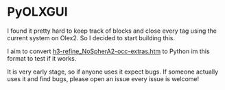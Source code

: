 # PyOLXGUI
I found it pretty hard to keep track of blocks and close every tag using the current system on Olex2. So I decided to 
start building this. 

I aim to convert [h3-refine_NoSpherA2-occ-extras.htm](h3-refine_NoSpherA2-occ-extras.htm) to Python im this format to 
test if it works. 

It is very early stage, so if anyone uses it expect bugs. If someone actually uses it and find bugs, please open an issue
every issue is welcome!
